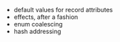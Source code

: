 
- default values for record attributes
- effects, after a fashion
- enum coalescing
- hash addressing
